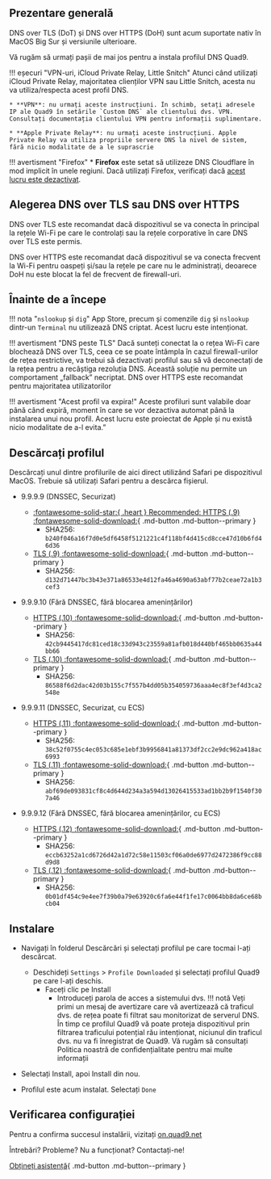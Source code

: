 ## Prezentare generală

DNS over TLS (DoT) și DNS over HTTPS (DoH) sunt acum suportate nativ în MacOS Big Sur și versiunile ulterioare.

Vă rugăm să urmați pașii de mai jos pentru a instala profilul DNS Quad9.

!!! eșecuri "VPN-uri, iCloud Private Relay, Little Snitch"
    Atunci când utilizați iCloud Private Relay, majoritatea clienților VPN sau Little Snitch, acesta nu va utiliza/respecta acest profil DNS.

    * **VPN**: nu urmați aceste instrucțiuni. În schimb, setați adresele IP ale Quad9 în setările `Custom DNS` ale clientului dvs. VPN. Consultați documentația clientului VPN pentru informații suplimentare.
   
    * **Apple Private Relay**: nu urmați aceste instrucțiuni. Apple Private Relay va utiliza propriile servere DNS la nivel de sistem, fără nicio modalitate de a le suprascrie

!!! avertisment "Firefox"
    * **Firefox** este setat să utilizeze DNS Cloudflare în mod implicit în unele regiuni. Dacă utilizați Firefox, verificați dacă [acest lucru este dezactivat](https://support.mozilla.org/en-US/kb/dns-over-https#w_configure-doh-protection-settings).


## Alegerea DNS over TLS sau DNS over HTTPS

DNS over TLS este recomandat dacă dispozitivul se va conecta în principal la rețele Wi-Fi pe care le controlați sau la rețele corporative în care DNS over TLS este permis.

DNS over HTTPS este recomandat dacă dispozitivul se va conecta frecvent la Wi-Fi pentru oaspeți și/sau la rețele pe care nu le administrați, deoarece DoH nu este blocat la fel de frecvent de firewall-uri.

## Înainte de a începe

!!! nota "`nslookup` și `dig`"
    App Store, precum și comenzile `dig` și `nslookup` dintr-un `Terminal` nu utilizează DNS criptat. Acest lucru este intenționat.

!!! avertisment "DNS peste TLS"
    Dacă sunteți conectat la o rețea Wi-Fi care blochează DNS over TLS, ceea ce se poate întâmpla în cazul firewall-urilor de rețea restrictive, va trebui să dezactivați profilul sau să vă deconectați de la rețea pentru a recâștiga rezoluția DNS. Această soluție nu permite un comportament „fallback” necriptat. DNS over HTTPS este recomandat pentru majoritatea utilizatorilor

!!! avertisment "Acest profil va expira!"
    Aceste profiluri sunt valabile doar până când expiră, moment în care se vor dezactiva automat până la instalarea unui nou profil. Acest lucru este proiectat de Apple și nu există nicio modalitate de a-l evita.”

## Descărcați profilul
Descărcați unul dintre profilurile de aici direct utilizând Safari pe dispozitivul MacOS. Trebuie să utilizați Safari pentru a descărca fișierul.

* 9.9.9.9 (DNSSEC, Securizat)
    * [:fontawesome-solid-star:{ .heart } Recommended: HTTPS (.9) :fontawesome-solid-download:](https://docs.quad9.net/assets/mobileconfig/Quad9_Secured_DNS_over_HTTPS_20260126.mobileconfig){ .md-button .md-button--primary }
        * SHA256: `b240f046a16f7d0e5df6458f5121221c4f118bf4d415cd8cce47d10b6fd46d36`
    * [TLS (.9) :fontawesome-solid-download:](https://docs.quad9.net/assets/mobileconfig/Quad9_Secured_DNS_over_TLS_20260126.mobileconfig){ .md-button .md-button--primary }
        * SHA256: `d132d71447bc3b43e371a86533e4d12fa46a4690a63abf77b2ceae72a1b3cef3`

* 9.9.9.10 (Fără DNSSEC, fără blocarea amenințărilor)
    * [HTTPS (.10) :fontawesome-solid-download:](https://docs.quad9.net/assets/mobileconfig/Quad9_un_Secured_DNS_over_HTTPS_20260126.mobileconfig){ .md-button .md-button--primary }
        * SHA256: `42cb9445417dc81ced18c33d943c23559a81afb018d440bf465bb0635a44bb66`
    * [TLS (.10) :fontawesome-solid-download:](https://docs.quad9.net/assets/mobileconfig/Quad9_un_Secured_DNS_over_TLS_20260126.mobileconfig){ .md-button .md-button--primary }
        * SHA256: `86588f6d2dac42d03b155c7f557b4dd05b354059736aaa4ec8f3ef4d3ca2548e`

* 9.9.9.11 (DNSSEC, Securizat, cu ECS)
    * [HTTPS (.11) :fontawesome-solid-download:](https://docs.quad9.net/assets/mobileconfig/Quad9_Secured_DNS_over_HTTPS_ECS_20260126.mobileconfig){ .md-button .md-button--primary }
        * SHA256: `38c52f0755c4ec053c685e1ebf3b9956841a81373df2cc2e9dc962a418ac6993`
    * [TLS (.11) :fontawesome-solid-download:](https://docs.quad9.net/assets/mobileconfig/Quad9_Secured_DNS_over_TLS_ECS_20260126.mobileconfig){ .md-button .md-button--primary }
        * SHA256: `abf69de093831cf8c4d644d234a3a594d13026415533ad1bb2b9f1540f307a46`

* 9.9.9.12 (Fără DNSSEC, fără blocarea amenințărilor, cu ECS)
    * [HTTPS (.12) :fontawesome-solid-download:](https://docs.quad9.net/assets/mobileconfig/Quad9_un_Secured_DNS_over_HTTPS_ECS_20260126.mobileconfig){ .md-button .md-button--primary }
        * SHA256: `eccb63252a1cd6726d42a1d72c58e11503cf06a0de6977d2472386f9cc88d9d8`
    * [TLS (.12) :fontawesome-solid-download:](https://docs.quad9.net/assets/mobileconfig/Quad9_un_Secured_DNS_over_TLS_ECS_20260126.mobileconfig){ .md-button .md-button--primary }
        * SHA256: `0b01df454c9e4ee7f39b0a79e63920c6fa6e44f1fe17c0064bb8da6ce68bcb04`

## Instalare

* Navigați în folderul Descărcări și selectați profilul pe care tocmai l-ați descărcat.
    * Deschideți `Settings` > `Profile Downloaded` și selectați profilul Quad9 pe care l-ați deschis.
        * Faceți clic pe Install
            * Introduceți parola de acces a sistemului dvs.
!!! notă
    Veți primi un mesaj de avertizare care vă avertizează că traficul dvs. de rețea poate fi filtrat sau monitorizat de serverul DNS. În timp ce profilul Quad9 vă poate proteja dispozitivul prin filtrarea traficului potențial rău intenționat, niciunul din traficul dvs. nu va fi înregistrat de Quad9. Vă rugăm să consultați Politica noastră de confidențialitate pentru mai multe informații

* Selectați Install, apoi Install din nou.

* Profilul este acum instalat. Selectați `Done`

## Verificarea configurației

Pentru a confirma succesul instalării, vizitați [on.quad9.net](https://on.quad9.net)

Întrebări? Probleme? Nu a funcționat? Contactați-ne!

[Obțineți asistență](https://quad9.net/support/contact){ .md-button .md-button--primary }
